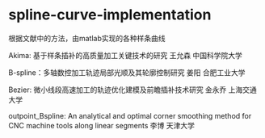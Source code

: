 # spline-curve-implementation
根据文献中的方法，由matlab实现的各种样条曲线

Akima: 基于样条插补的高质量加工关键技术的研究 王允森 中国科学院大学

B-spline：多轴数控加工轨迹局部光顺及其轮廓控制研究 姜阳 合肥工业大学

Bezier: 微小线段高速加工的轨迹优化建模及前瞻插补技术研究 金永乔 上海交通大学

outpoint_Bspline: An analytical and optimal corner smoothing method for CNC machine tools along linear segments 李博 天津大学
